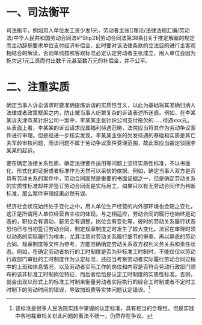# 一、司法衡平
司法衡平，例如用人单位发工资少发1元，劳动者主张[[理论/法律法规汇编/劳动法/中华人民共和国劳动合同法#^5hp31i|劳动合同法第38条]]关于推定解雇的规定而主动辞职要求单位支付经济补偿金，此时要对该法律条款的立法目的进行主客观相结合的解读，否则单纯按照客观标准必定认定劳动者主张成立，用人单位会因为拖欠这1元工资而付出数千元甚至数万元的补偿金，并不公平。
# 二、注重实质
确定当事人诉讼请求时要准确提炼诉请的实质性含义，以此为基础将其准确归纳人法律或者政策框架之内，防止被当事人纷繁复杂的诉请表述所迷惑。例如，在李某某诉天津市某针织公司一案中，李某某主张针织公司支付拖欠的……待遇xxx元。从表面上看，李某某的诉讼请求应属福利待遇范畴，法院应当将其作为劳动争议案件进行审理。但是经进一步核实发现，李某某主张的欠发待遇的基础和实质是其亡夫军龄审核问题，而该问题不属于劳动争议案件受理范围，故此案应当裁定驳回李某某的起诉。

要在确定法律关系性质、确定法律要件适用等问题上坚持实质性标准，不以书面化、形式化的证据或者标准作为天然可以采信的依据。例如，确定当事人双方是否具有劳动关系的案件中，劳动合同固然是重要的书面证据之一，但是确定劳动关系的实质性标准却并非签订劳动合同而是实际用工，如果只以有无劳动合同作为判断标准，那么案件审理结果必然有误。

经济社会状况始终处于变化之中，用人单位生产经营的内外部环境也会随之变化，这正是所谓用人单位经营自主权的体现。与之相适应，劳动合同的履行也始终是动态的，职位会有调动，薪资会有调整，岗位会有变化等，彼时的劳动关系履行状态恐怕已与当初签订劳动合同、制定规章制度之时发生了较大变化。法官在审理时须以动态的实际履行为根本，尤其注意对劳动关系履行细节的审查，再以静态的劳动合同、规章制度等文件为参考，方能准确确定劳动关系双方权利义务关系和责任状态。例如，在确定劳动者执行的工时制度是否为非标准工时制时，不能仅仅以劳动行政部门审批的工时制度作为认定标准，还应当考察劳动者实际履行劳动合同过程中的上班和休息情况，以及劳动者实际工作的岗位和内容是否符合劳动行政部门颁布的该非标准工时制岗位特征，而后者恰恰是认定工时制度的实质性标准。否则，就会出现以形式上的标准工时制来衡量劳动者实际执行的综合工时制或者不定时工时制下的劳动时间的错误，导致加班费等实体问题认定错误。[^1]

[^1]:该标准是很多人民法院实践中掌握的认定标准，具有相当的合理性。但是实践中各地裁审机关对此问题的看法不统一，仍然存在争议。